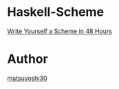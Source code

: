 # Haskell-Scheme

[Write Yourself a Scheme in 48 Hours](https://en.wikibooks.org/wiki/Write_Yourself_a_Scheme_in_48_Hours)

# Author

[matsuyoshi30](https://twitter.com/matsuyoshi30)
